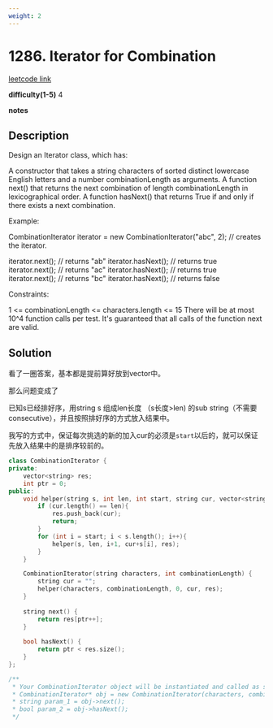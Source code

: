 ```yaml
---
weight: 2
---
```

# 1286. Iterator for Combination
[leetcode link](https://leetcode.com/problems/iterator-for-combination/)

**difficulty(1-5)** 
4

**notes**   


## Description
Design an Iterator class, which has:

A constructor that takes a string characters of sorted distinct lowercase English letters and a number combinationLength as arguments.
A function next() that returns the next combination of length combinationLength in lexicographical order.
A function hasNext() that returns True if and only if there exists a next combination.
 
Example:

CombinationIterator iterator = new CombinationIterator("abc", 2); // creates the iterator.

iterator.next(); // returns "ab"
iterator.hasNext(); // returns true
iterator.next(); // returns "ac"
iterator.hasNext(); // returns true
iterator.next(); // returns "bc"
iterator.hasNext(); // returns false

Constraints:

1 <= combinationLength <= characters.length <= 15
There will be at most 10^4 function calls per test.
It's guaranteed that all calls of the function next are valid.

## Solution

看了一圈答案，基本都是提前算好放到vector中。

那么问题变成了

已知s已经排好序，用string s 组成len长度 （s长度>len) 的sub string（不需要consecutive），并且按照排好序的方式放入结果中。

我写的方式中，保证每次挑选的新的加入cur的必须是`start`以后的，就可以保证先放入结果中的是排序较前的。

```c++
class CombinationIterator {
private:
    vector<string> res;
    int ptr = 0;
public:
    void helper(string s, int len, int start, string cur, vector<string>& res){
        if (cur.length() == len){
            res.push_back(cur);
            return;
        }
        for (int i = start; i < s.length(); i++){
            helper(s, len, i+1, cur+s[i], res);
        }        
    }

    CombinationIterator(string characters, int combinationLength) {
        string cur = "";
        helper(characters, combinationLength, 0, cur, res);
    }
    
    string next() {
        return res[ptr++];
    }
    
    bool hasNext() {
        return ptr < res.size();
    }
};

/**
 * Your CombinationIterator object will be instantiated and called as such:
 * CombinationIterator* obj = new CombinationIterator(characters, combinationLength);
 * string param_1 = obj->next();
 * bool param_2 = obj->hasNext();
 */
```

 